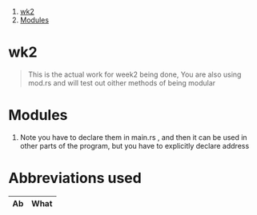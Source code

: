 
1. [wk2](#wk2)
2. [Modules](#modules)


# wk2 

> This is the actual work for week2 being done, You are also using mod.rs and will test out oither methods of being modular

# Modules

1. Note you have to declare them in main.rs , and then it can be used in other parts of the program, but you have to explicitly declare address

# Abbreviations used 

Ab | What 
:--: | :--:
